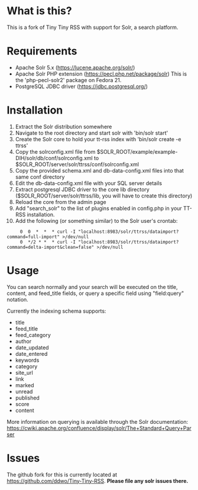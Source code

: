 # What is this?

This is a fork of Tiny Tiny RSS with support for Solr, a search platform.

# Requirements

- Apache Solr 5.x (https://lucene.apache.org/solr/)
- Apache Solr PHP extension (https://pecl.php.net/package/solr) This is the 'php-pecl-solr2' package on Fedora 21.
- PostgreSQL JDBC driver (https://jdbc.postgresql.org/)

# Installation

1. Extract the Solr distribution somewhere
2. Navigate to the root directory and start solr with 'bin/solr start'
3. Create the Solr core to hold your tt-rss index with 'bin/solr create -e ttrss'
4. Copy the solrconfig.xml file from $SOLR_ROOT/example/example-DIH/solr/db/conf/solrconfig.xml to $SOLR_ROOT/server/solr/ttrss/conf/solrconfig.xml
5. Copy the provided schema.xml and db-data-config.xml files into that same conf directory
6. Edit the db-data-config.xml file with your SQL server details
7. Extract postgresql JDBC driver to the core lib directory ($SOLR_ROOT/server/solr/ttrss/lib, you will have to create this directory)
8. Reload the core from the admin page
9. Add "search_solr" to the list of plugins enabled in config.php in your TT-RSS installation.
10. Add the following (or something similar) to the Solr user's crontab:
```
     0  0  *  *  * curl -I "localhost:8983/solr/ttrss/dataimport?command=full-import" >/dev/null
     0  */2 * *  * curl -I "localhost:8983/solr/ttrss/dataimport?command=delta-import&clean=false" >/dev/null
```

# Usage

You can search normally and your search will be executed on the title, content, and feed_title fields, or query a specific field using "field:query" notation.

Currently the indexing schema supports:
-   title
-   feed_title
-   feed_category
-   author
-   date_updated
-   date_entered
-   keywords
-   category
-   site_url
-   link
-   marked
-   unread
-   published
-   score
-   content

More information on querying is available through the Solr documentation:
https://cwiki.apache.org/confluence/display/solr/The+Standard+Query+Parser

# Issues

The github fork for this is currently located at https://github.com/ddwo/Tiny-Tiny-RSS. **Please file any solr issues there.**
